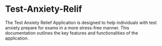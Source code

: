 # Test-Anxiety-Relif
The Test Anxiety Relief Application is designed to help individuals with test anxiety prepare for exams in a more stress-free manner. This documentation outlines the key features and functionalities of the application.
